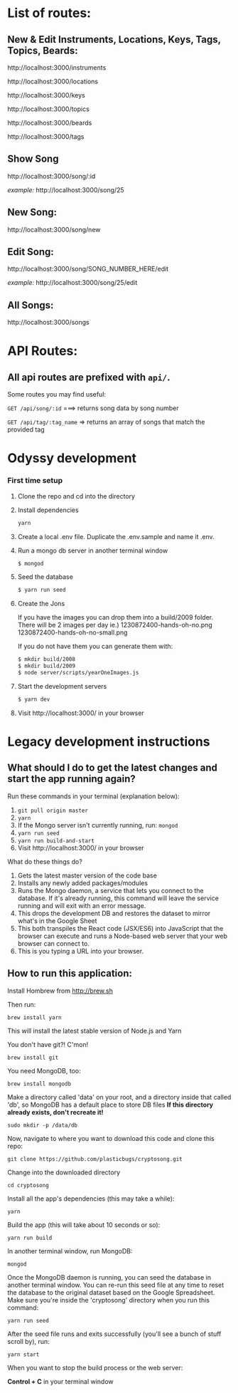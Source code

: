 # List of routes:

## New & Edit Instruments, Locations, Keys, Tags, Topics, Beards:

http://localhost:3000/instruments

http://localhost:3000/locations

http://localhost:3000/keys

http://localhost:3000/topics

http://localhost:3000/beards

http://localhost:3000/tags

## Show Song

http://localhost:3000/song/:id

_example:_ http://localhost:3000/song/25

## New Song:

http://localhost:3000/song/new

## Edit Song:

http://localhost:3000/song/SONG_NUMBER_HERE/edit

_example:_ http://localhost:3000/song/25/edit

## All Songs:

http://localhost:3000/songs

# API Routes:

## All api routes are prefixed with `api/`.

Some routes you may find useful:

`GET /api/song/:id` ===> returns song data by song number

`GET /api/tag/:tag_name` => returns an array of songs that match the provided tag

# Odyssy development

### First time setup

1. Clone the repo and cd into the directory
2. Install dependencies

   ```bash
   yarn
   ```

3. Create a local .env file. Duplicate the .env.sample and name it .env.

4. Run a mongo db server in another terminal window

   ```bash
   $ mongod
   ```

5. Seed the database

   ```bash
   $ yarn run seed
   ```

6. Create the Jons

   If you have the images you can drop them into a build/2009 folder. There will be 2 images per day ie.)
   1230872400-hands-oh-no.png
   1230872400-hands-oh-no-small.png

   If you do not have them you can generate them with:

   ```bash
   $ mkdir build/2008
   $ mkdir build/2009
   $ node server/scripts/yearOneImages.js
   ```

7. Start the development servers

   ```bash
   $ yarn dev
   ```

8. Visit http://localhost:3000/ in your browser

# Legacy development instructions

## What should I do to get the latest changes and start the app running again?

Run these commands in your terminal (explanation below):

1. `git pull origin master`
2. `yarn`
3. If the Mongo server isn't currently running, run: `mongod`
4. `yarn run seed`
5. `yarn run build-and-start`
6. Visit http://localhost:3000/ in your browser

What do these things do?

1. Gets the latest master version of the code base
2. Installs any newly added packages/modules
3. Runs the Mongo daemon, a service that lets you connect to the database. If it's already running, this command will leave the service running and will exit with an error message.
4. This drops the development DB and restores the dataset to mirror what's in the Google Sheet
5. This both transpiles the React code (JSX/ES6) into JavaScript that the browser can execute and runs a Node-based web server that your web browser can connect to.
6. This is you typing a URL into your browser.

## How to run this application:

Install Hombrew from http://brew.sh

Then run:

```
brew install yarn
```

This will install the latest stable version of Node.js and Yarn

You don't have git?! C'mon!

```
brew install git
```

You need MongoDB, too:

```
brew install mongodb
```

Make a directory called 'data' on your root, and a directory inside that called 'db', so MongoDB has a default place to store DB files
**If this directory already exists, don't recreate it!**

```
sudo mkdir -p /data/db
```

Now, navigate to where you want to download this code and clone this repo:

```
git clone https://github.com/plasticbugs/cryptosong.git
```

Change into the downloaded directory

```
cd cryptosong
```

Install all the app's dependencies (this may take a while):

```
yarn
```

Build the app (this will take about 10 seconds or so):

```
yarn run build
```

In another terminal window, run MongoDB:

```
mongod
```

Once the MongoDB daemon is running, you can seed the database in another terminal window. You can re-run this seed file at any time to reset the database to the original dataset based on the Google Spreadsheet. Make sure you're inside the 'cryptosong' directory when you run this command:

```
yarn run seed
```

After the seed file runs and exits successfully (you'll see a bunch of stuff scroll by), run:

```
yarn start
```

When you want to stop the build process or the web server:

**Control + C** in your terminal window
